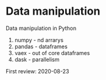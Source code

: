 # Data manipulation

Data manipulation in Python 

1. numpy - nd arrarys
2. pandas - dataframes 
3. vaex - out of core dataframes 
4. dask - parallelism

First review: 2020-08-23
